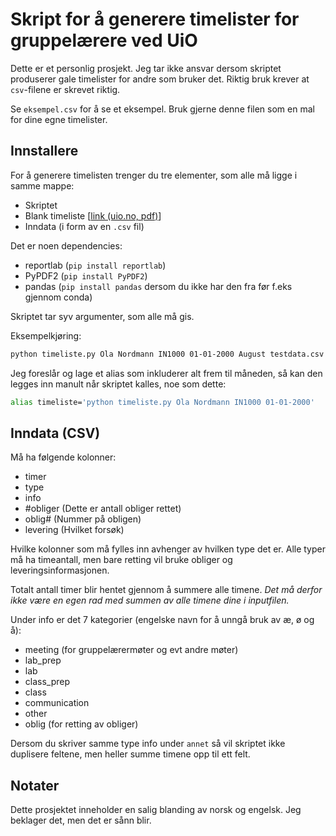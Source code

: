 # Skript for å generere timelister for gruppelærere ved UiO

Dette er et personlig prosjekt. Jeg tar ikke ansvar dersom skriptet produserer gale timelister for andre som bruker det. Riktig bruk krever at `csv`-filene er skrevet riktig.

Se `eksempel.csv` for å se et eksempel. Bruk gjerne denne filen som en mal for dine egne timelister.

## Innstallere

For å generere timelisten trenger du tre elementer, som alle må ligge i samme mappe:

- Skriptet
- Blank timeliste [[link (uio.no, pdf)](https://www.uio.no/for-ansatte/arbeidsstotte/sta/enheter/mn/institutter/ifi/undervisning/gruppelarer/timeliste-2017.pdf)]
- Inndata (i form av en `.csv` fil)

Det er noen dependencies:
- reportlab (`pip install reportlab`)
- PyPDF2 (`pip install PyPDF2`)
- pandas (`pip install pandas` dersom du ikke har den fra før f.eks gjennom conda)

Skriptet tar syv argumenter, som alle må gis.

Eksempelkjøring:
```bash
python timeliste.py Ola Nordmann IN1000 01-01-2000 August testdata.csv
```

Jeg foreslår og lage et alias som inkluderer alt frem til måneden, så kan den legges inn manult når skriptet kalles, noe som dette:
```bash
alias timeliste='python timeliste.py Ola Nordmann IN1000 01-01-2000'
```

## Inndata (CSV)

Må ha følgende kolonner:
- timer
- type
- info
- #obliger (Dette er antall obliger rettet)
- oblig#   (Nummer på obligen)
- levering (Hvilket forsøk)

Hvilke kolonner som må fylles inn avhenger av hvilken type det er. Alle typer må ha timeantall, men bare retting vil bruke obliger og leveringsinformasjonen.

Totalt antall timer blir hentet gjennom å summere alle timene. *Det må derfor ikke være en egen rad med summen av alle timene dine i inputfilen.*

Under info er det 7 kategorier (engelske navn for å unngå bruk av æ, ø og å):
- meeting (for gruppelærermøter og evt andre møter)
- lab_prep
- lab
- class_prep
- class
- communication
- other
- oblig (for retting av obliger)

Dersom du skriver samme type info under `annet` så vil skriptet ikke duplisere feltene, men heller summe timene opp til ett felt.

## Notater

Dette prosjektet inneholder en salig blanding av norsk og engelsk. Jeg beklager det, men det er sånn blir.
